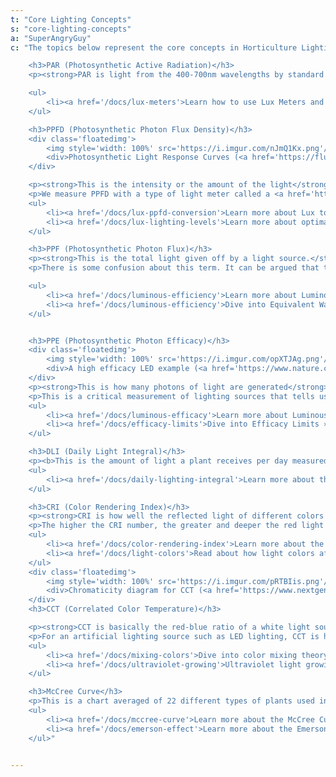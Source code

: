 ```yaml
---
t: "Core Lighting Concepts"
s: "core-lighting-concepts"
a: "SuperAngryGuy"
c: "The topics below represent the core concepts in Horticulture Lighting Theory. This article features basic definitions to get you started on this science.

    <h3>PAR (Photosynthetic Active Radiation)</h3>
    <p><strong>PAR is light from the 400-700nm wavelengths by standard definition</strong> (far red light that has a wavelength longer than 700nm is not be included). It is important to understand PAR is what we measure and not a unit of measurement: for example, '300 PAR' makes no sense because the person could be talking about PAR watts. As a reference, around 4.6 µmol/m2/sec is one PAR watt/m2 for white light (CRI 80).</p>

    <ul>
        <li><a href='/docs/lux-meters'>Learn how to use Lux Meters and Sensors »</a></li>
    </ul>

    <h3>PPFD (Photosynthetic Photon Flux Density)</h3>
    <div class='floatedimg'>
        <img style='width: 100%' src='https://i.imgur.com/nJmQ1Kx.png'/>
        <div>Photosynthetic Light Response Curves (<a href='https://fluence.science/science-articles/horticulture-lighting-metrics/'>source</a>)</div>
    </div>

    <p><strong>This is the intensity or the amount of the light</strong> at the point that the measurement was made. <b>Lux is a close white light equivalent.</b> PPFD is measured in units of µmol/m2/sec or 'micromoles per square meter per second' also written as µmol m-2 s-1. This unit of light alone tells nothing about the wavelength(s) of light, only the amount of PAR when measuring PAR in this unit.</p>
    <p>We measure PPFD with a type of light meter called a <a href='https://amzn.to/3yiwoSy'>quantum light meter</a>. Quantum in this case is not some gimmick marketing term but rather to emphasize that the meter is measuring the actual number of photons, the quanta or individual particle of the electromagnetic field, being radiated to a space (such as the top of a plant canopy).</p>
    <ul>
        <li><a href='/docs/lux-ppfd-conversion'>Learn more about Lux to PPFD conversions »</a></li>
        <li><a href='/docs/lux-lighting-levels'>Learn more about optimal Lux Lighting Levels »</a></li>
    </ul>

    <h3>PPF (Photosynthetic Photon Flux)</h3>
    <p><strong>This is the total light given off by a light source.</strong> PPF is measured in µmol/sec or 'micromoles per second' also written as µmol s-1. <b>Lumens is a close white light equivalent</b>. PPE times the wattage of the light equals PPF.</p>
    <p>There is some confusion about this term. It can be argued that this is the same as PPFD but it is being defined by <a href='https://asabe.org'>ASABE</a> and will most certainly be accepted as an industry standard to define how much light is being given radiated by a lighting source. It can be a bit naive to use PPF to try to calculate PPFD numbers: if you do then be sure that you over estimate.</p>

    <ul>
        <li><a href='/docs/luminous-efficiency'>Learn more about Luminous Efficiency »</a></li>
        <li><a href='/docs/luminous-efficiency'>Dive into Equivalent Wattage for lights »</a></li>
    </ul>


    <h3>PPE (Photosynthetic Photon Efficacy)</h3>
    <div class='floatedimg'>
        <img style='width: 100%' src='https://i.imgur.com/opXTJAg.png'/>
        <div>A high efficacy LED example (<a href='https://www.nature.com/articles/s41438-020-0283-7'>source</a>)</div>
    </div>
    <p><strong>This is how many photons of light are generated</strong> per joule (watt * second) of energy input. PPF/Watts will give the PPE. <b>Lumens per watt is a close white light equivalent.</b> PPE is measured in µmol/joule or 'micromoles per joule' also written as µmol/J. </p>
    <p>This is a critical measurement of lighting sources that tells us how much light is being radiated per amount of energy consumed by the light source. It is literally a metric of how many photons are being produced per joule of energy input. Top end grow lights put out about 2.4 umol/joule, while low end lights are about 0.9-1.3 uMol/joule. With cheaper lights you may save money initially but you will get hit with much higher energy usage costs long term. As a general rule, don't buy a grow light for professional use unless you know the uMol/joule number.</p>
    <ul>
        <li><a href='/docs/luminous-efficacy'>Learn more about Luminous Efficacy »</a></li>
        <li><a href='/docs/efficacy-limits'>Dive into Efficacy Limits »</a></li>
    </ul>

    <h3>DLI (Daily Light Integral)</h3>
    <p><b>This is the amount of light a plant receives per day measured in mol/m2/d</b> or 'moles per square meter per day'. An easy way to quickly calculate the DLI is to take 100 umol/m2/sec * 24 hours = DLI of 8.5. We can say that 24 hour lighting at 200 umol/m2/sec is a DLI of 17 mol/m2/day. If I have 400 umol/m2/sec of light for 16 hours per day then the DLI is 4 * 8.5 constant * (16/24) of a day = round up to DLI of 23 mol/m2/day. The constant is actually 8.6 for 100 umol/m2/sec at 24 hour lighting but 8.5 is easier to calculate.</p>
    <ul>
        <li><a href='/docs/daily-lighting-integral'>Learn more about the Daily Lighting Integral »</a></li>
    </ul>

    <h3>CRI (Color Rendering Index)</h3>
    <p><strong>CRI is how well the reflected light of different colors look.</strong> CRI 90 and above light will have deeper reds that will read lower with a lux meter, although the true PPFD levels may be the same. The deeper reds is why CRI 80 and 90 have different lux to PPFD conversion values. Roughly speaking, a CRI 100 light has a luminous efficacy of around 250-260 LPW (lumens per watt) at 100% efficiency, CRI 95 is 280 LPW, CRI 90 is 300 LPW, and CRI 80 is 320 LPW. In the real world, these numbers can vary by 10% or so. </p>
    <p>The higher the CRI number, the greater and deeper the red light we will have. Our eyes have less red light sensitivity compared to other colors, so a really high CRI light will have less lumens per watt although there may be the same amount of light being produced as umol/sec and as perceived by the plant.</p>
    <ul>
        <li><a href='/docs/color-rendering-index'>Learn more about the Color Rendering Index »</a></li>
        <li><a href='/docs/light-colors'>Read about how light colors affect plants »</a></li>
    </ul>
    <div class='floatedimg'>
        <img style='width: 100%' src='https://i.imgur.com/pRTBIis.png'/>
        <div>Chromaticity diagram for CCT (<a href='https://www.nextgenerationled.be/EN/CorrelatedColorTemperature.html'>source</a>)</div>
    </div>
    <h3>CCT (Correlated Color Temperature)</h3>

    <p><strong>CCT is basically the red-blue ratio of a white light source</strong> and correlates to (i.e. appears to us as) the color temperature of a black body radiation source in degrees kelvin. Higher CCT, having more blue light, will keep plants more compact at a given lighting level. 3000K and 3500K are pretty common for all around use. Roughly speaking, 2700K is 10% blue, 4200K is 20% blue, and 6500K is 30% blue.</p>
    <p>For an artificial lighting source such as LED lighting, CCT is how white light is perceived. Cool white will have a higher blue light ratio and be at a higher CCT such as 6500K. Warm white will have a higher red light ratio and have a lower CCT such as 2700K. Higher color temperatures are common for vegetative growth since the higher blue light ration will help keep plants more compact.</p>
    <ul>
        <li><a href='/docs/mixing-colors'>Dive into color mixing theory »</a></li>
        <li><a href='/docs/ultraviolet-growing'>Ultraviolet light growing considerations »</a></li>
    </ul>

    <h3>McCree Curve</h3>
    <p>This is a chart averaged of 22 different types of plants used in botany that <b>shows the amount of photosynthesis that occurs by wavelength</b>. The McCree curve is only valid at 50 uMol/m2/sec of monochromatic light with the single leaf model but a useful starting point. The McCree curve is different than absorption curves of pigments isolated from a plant leaf and gives much more realistic information as to how plants respond to photosynthesis by wavelength.</p>
    <ul>
        <li><a href='/docs/mccree-curve'>Learn more about the McCree Curve »</a></li>
        <li><a href='/docs/emerson-effect'>Learn more about the Emerson Effect »</a></li>
    </ul>"


---
```

